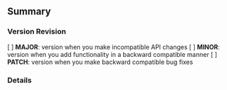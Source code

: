 <!--
Please title your pull request as one of the following:
[Feature] - Description of the new feature
[Update] - Description of the update
[Fix] - Description of the bug fix
[Docs] - Description of the documentation changes
[Maint] - Description of the maintenance to the repository

If pull request contains breaking changes please append "!" to the "[]" in the title ie. "[Update]! - Description of the update".
-->

## Summary

<!--
Please provide a single sentance overview of the pull request changes.

If this pull request resolves a GitHub issue please uncomment this line with the issue number so that it will be automatically resovled when this pull request is merged, ie. resolves: #123

resolves: #<issue number>
-->

### Version Revision

<!--
Please select the revision for these changes based on Semantic Versioning: https://semver.org/
-->

[ ] **MAJOR**: version when you make incompatible API changes
[ ] **MINOR**: version when you add functionality in a backward compatible manner
[ ] **PATCH**: version when you make backward compatible bug fixes

<!--
If revision is MAJOR, please uncomment this line and describe the breaking changes:
Breaking Changes:
-->

### Details

<!--
Please provide full details about what was changed and why.
-->
